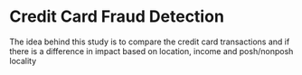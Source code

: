 # Credit Card Fraud Detection

The idea behind this study is to compare the credit card transactions and if there is a difference in impact based on location, income and posh/nonposh locality
